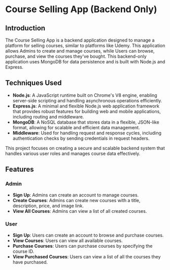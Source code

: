 # Course Selling App (Backend Only)

## Introduction

The Course Selling App is a backend application designed to manage a platform for selling courses, similar to platforms like Udemy. This application allows Admins to create and manage courses, while Users can browse, purchase, and view the courses they've bought. This backend-only application uses MongoDB for data persistence and is built with Node.js and Express.

## Techniques Used

- **Node.js**: A JavaScript runtime built on Chrome's V8 engine, enabling server-side scripting and handling asynchronous operations efficiently.
- **Express.js**: A minimal and flexible Node.js web application framework that provides robust features for building web and mobile applications, including routing and middleware.
- **MongoDB**: A NoSQL database that stores data in a flexible, JSON-like format, allowing for scalable and efficient data management.
- **Middleware**: Used for handling request and response cycles, including authentication checks by sending credentials in request headers.

This project focuses on creating a secure and scalable backend system that handles various user roles and manages course data effectively.
## Features

### Admin
- **Sign Up**: Admins can create an account to manage courses.
- **Create Courses**: Admins can create new courses with a title, description, price, and image link.
- **View All Courses**: Admins can view a list of all created courses.

### User
- **Sign Up**: Users can create an account to browse and purchase courses.
- **View Courses**: Users can view all available courses.
- **Purchase Courses**: Users can purchase courses by specifying the course ID.
- **View Purchased Courses**: Users can view a list of all the courses they have purchased.
